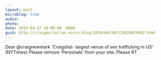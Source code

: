```yaml
---
layout: post
microblog: true
audio: 
photo: 
date: 2010-04-27 18:00:00 -0600
guid: http://craigmcclellan.micro.blog/2010/04/28/t13020429482.html
---
```

Dear @craignewmark 'Craigslist- largest venue of sex trafficking in US' (NYTimes) Please remove 'Personals' from your site. Please RT
